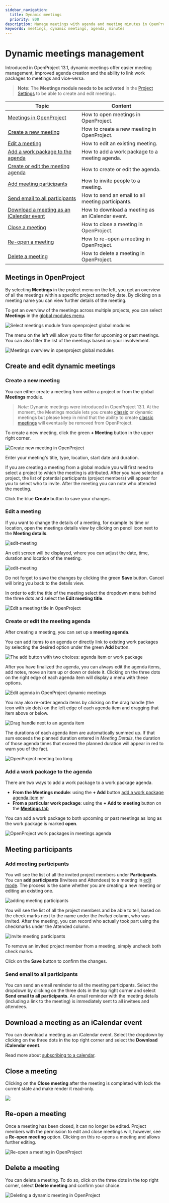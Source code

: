 ```yaml
---
sidebar_navigation:
  title: Dynamic meetings
  priority: 800
description: Manage meetings with agenda and meeting minutes in OpenProject.
keywords: meetings, dynamic meetings, agenda, minutes
---
```


# Dynamic meetings management

Introduced in OpenProject 13.1, dynamic meetings offer easier meeting management, improved agenda creation and the ability to link work packages to meetings and vice-versa. 

> **Note:** The **Meetings module needs to be activated** in the [Project Settings](../projects/project-settings/modules/) to be able to create and edit meetings.


| Topic                                                        | Content                                           |
| ------------------------------------------------------------ | ------------------------------------------------- |
| [Meetings in OpenProject](#meetings-in-openproject)          | How to open meetings in OpenProject.              |
| [Create a new meeting](#create-a-new-meeting)                | How to create a new meeting in OpenProject.       |
| [Edit a meeting](#edit-a-meeting)                            | How to edit an existing meeting.                  |
| [Add a work package to the agenda](#add-a-work-package-to-the-agenda) | How to add a work package to a meeting agenda.    |
| [Create or edit the meeting agenda](#create-or-edit-the-meeting-agenda) | How to create or edit the agenda.                 |
| [Add meeting participants](#add-meeting-participants)        | How to invite people to a meeting.                |
| [Send email to all participants](#send-email-to-all-participants) | How to send an email to all meeting participants. |
| [Download a meeting as an iCalendar event](#download-a-meeting-as-an-icalendar-event) | How to download a meeting as an iCalendar event.  |
| [Close a meeting](#close-a-meeting)                          | How to close a meeting in OpenProject.            |
| [Re-open a meeting](#re-open-a-meeting)                      | How to re-open a meeting in OpenProject.          |
| [Delete a meeting](#delete-a-meeting)                        | How to delete a meeting in OpenProject.           |

## Meetings in OpenProject

By selecting **Meetings** in the project menu on the left, you get an overview of all the meetings within a specific project sorted by date. By clicking on a meeting name you can view further details of the meeting.

To get an overview of the meetings across multiple projects, you can select **Meetings** in the [global modules menu](https://www.openproject.org/docs/user-guide/home/global-modules/).

![Select meetings module from openproject global modules ](openproject_userguide_meetings_module_select.png)

The menu on the left will allow you to filter for upcoming or past meetings. You can also filter the list of the meetings based on your involvement. 

![Meetings overview in openproject global modules](openproject_userguide_dynamic_meetings_overview.png)

## Create and edit dynamic meetings
### Create a new meeting

You can either create a meeting from within a project or from the global **Meetings** module. 

> *Note:* Dynamic meetings were introduced in OpenProject 13.1. At the moment, the Meetings module lets you create [classic](../classic-meetings) or dynamic meetings but please keep in mind that the ability to create [classic meetings](../classic-meetings) will eventually be removed from OpenProject.

To create a new meeting, click the green **+ Meeting** button in the upper right corner.

![Create new meeting in OpenProject](openproject_userguide_create_new_meeting.png)

Enter your meeting's title, type, location, start date and duration.

If you are creating a meeting from a global module you will first need to select a project to which the meeting is attributed. After you have selected a project, the list of potential participants (project members) will appear for you to select who to invite. After the meeting you can note who attended the meeting.

Click the blue **Create** button to save your changes.

### Edit a meeting

If you want to change the details of a meeting, for example its time or location, open the meetings details view by clicking on pencil icon next to the **Meeting details**. 

![edit-meeting](openproject_userguide_edit_dynamic_meeting.png)

An edit screen will be displayed, where you can adjust the date, time, duration and location of the meeting.


![edit-meeting](openproject_userguide_edit_screen.png)

Do not forget to save the changes by clicking the green **Save** button. Cancel will bring you back to the details view.

In order to edit the title of the meeting select the dropdown menu behind the three dots and select the **Edit meeting title**.

![Edit a meeting title in OpenProject](openproject_userguid_dynamic_meeting_edit_title.png)


### Create or edit the meeting agenda

After creating a meeting, you can set up a **meeting agenda**.

You can add items to an agenda or directly link to existing work packages by selecting the desired option under the green **Add** button. 

![The add button with two choices: agenda item or work package](openproject_dynamic_meetings_add_agenda_item.png)

After you have finalized the agenda, you can always edit the agenda items, add notes, move an item up or down or delete it. Clicking on the three dots on the right edge of each agenda item will display a menu with these options.

![Edit agenda in OpenProject dynamic meetings](openproject_dynamic_meetings_edit_agenda.png)

You may also re-order agenda items by clicking on the drag handle (the icon with six dots) on the left edge of each agenda item and dragging that item above or below.

![Drag handle next to an agenda item](agenda_drag_handle.png)

The durations of each agenda item are automatically summed up. If that sum exceeds the planned duration entered in *Meeting Details*, the duration of those agenda times that exceed the planned duration will appear in red to warn you of the fact.

![OpenProject meeting too long](openproject_dynamic_meetings_agenda_too_long.png)

### Add a work package to the agenda

There are two ways to add a work package to a work package agenda. 

- **From the Meetings module**: using the **+ Add** button [add a work package agenda item](#create-or-edit-the-meeting-agenda) or
- **From a particular work package**: using the **+ Add to meeting** button on the [**Meetings** tab](../../work-packages/add-work-packages-to-meetings)

You can add a work package to both upcoming or past meetings as long as the work package is marked **open**. 

![OpenProject work packages in meetings agenda](openproject_dynamic_meetings_wp_agenda.png)

## Meeting participants
### Add meeting participants

You will see the list of all the invited project members under **Participants**. You can **add participants** (Invitees and Attendees) to a meeting in [edit mode](#edit-a-meeting). The process is the same whether you are creating a new meeting or editing an existing one. 

![adding meeting participants](openproject_dynamic_meetings_add_participants.png)

You will see the list of all the project members and be able to tell, based on the check marks next to the name under the *Invited* column, who was invited. After the meeting, you can record who actually took part using the checkmarks under the Attended column. 

![invite meeting participants](openproject_dynamic_meetings_add_new_participants.png)

To remove an invited project member from a meeting, simply uncheck both check marks.

Click on the **Save** button to confirm the changes.

### Send email to all participants

You can send an email reminder to all the meeting participants. Select the dropdown by clicking on the three dots in the top right corner and select **Send email to all participants**. An email reminder with the meeting details (including a link to the meeting) is immediately sent to all invitees and attendees.

## Download a meeting as an iCalendar event

You can download a meeting as an iCalendar event. Select the dropdown by clicking on the three dots in the top right corner and select the **Download iCalendar event**.

Read more about [subscribing to a calendar](../../calendar/#subscribe-to-a-calendar).

## Close a meeting

Clicking on the **Close meeting** after the meeting is completed with lock the current state and make render it read-only. 

![](openproject_userguide_close_meeting.png)

## Re-open a meeting

Once a meeting has been closed, it can no longer be edited. Project members with the permission to edit and close meetings will, however, see a **Re-open meeting** option. Clicking on this re-opens a meeting and allows further editing.

![Re-open a meeting in OpenProject](openproject_dynmic_meetings_reopen_meeting.png)

## Delete a meeting

You can delete a meeting. To do so, click on the three dots in the top right corner, select **Delete meeting** and confirm your choice.

![Deleting a dynamic meeting in OpenProject](openproject_dynamic_meetings_delete_meeting.png)
